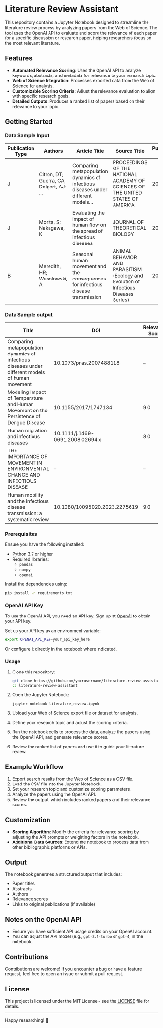 
# Literature Review Assistant

This repository contains a Jupyter Notebook designed to streamline the literature review process by analyzing papers from the Web of Science. The tool uses the OpenAI API to evaluate and score the relevance of each paper for a specific discussion or research paper, helping researchers focus on the most relevant literature.

## Features

- **Automated Relevance Scoring**: Uses the OpenAI API to analyze keywords, abstracts, and metadata for relevance to your research topic.
- **Web of Science Integration**: Processes exported data from the Web of Science for analysis.
- **Customizable Scoring Criteria**: Adjust the relevance evaluation to align with specific research goals.
- **Detailed Outputs**: Produces a ranked list of papers based on their relevance to your topic.

## Getting Started

### Data Sample Input
| Publication Type | Authors                                  | Article Title                                                                      | Source Title                                                                                | Publication Year | DOI                             | DOI Link                                          |
|------------------|------------------------------------------|------------------------------------------------------------------------------------|---------------------------------------------------------------------------------------------|------------------|----------------------------------|---------------------------------------------------|
| J                | Citron, DT; Guerra, CA; Dolgert, AJ; ... | Comparing metapopulation dynamics of infectious diseases under different models... | PROCEEDINGS OF THE NATIONAL ACADEMY OF SCIENCES OF THE UNITED STATES OF AMERICA             | 2021             | 10.1073/pnas.2007488118          | http://dx.doi.org/10.1073/pnas.2007488118         |
| J                | Morita, S; Nakagawa, K                   | Evaluating the impact of human flow on the spread of infectious diseases           | JOURNAL OF THEORETICAL BIOLOGY                                                              | 2023             | 10.1016/j.jtbi.2022.111367       | http://dx.doi.org/10.1016/j.jtbi.2022.111367       |
| B                | Meredith, HR; Wesolowski, A              | Seasonal human movement and the consequences for infectious disease transmission   | ANIMAL BEHAVIOR AND PARASITISM (Ecology and Evolution of Infectious Diseases Series)         | 2022             | 10.1093/oso/9780192895561.003.0008| http://dx.doi.org/10.1093/oso/9780192895561.003.0008|


### Data Sample output
| Title                                                                          | DOI                                | Relevance Score | Citation Count | Disease Focus    | Location Focus |
|--------------------------------------------------------------------------------|------------------------------------|-----------------|----------------|------------------|----------------|
| Comparing metapopulation dynamics of infectious diseases under different models of human movement | 10.1073/pnas.2007488118            | –               | –              | –                | –              |
| Modeling Impact of Temperature and Human Movement on the Persistence of Dengue Disease | 10.1155/2017/1747134               | 9.0             | 14.0           | dengue           | global         |
| Human migration and infectious diseases                                        | 10.1111/j.1469-0691.2008.02694.x   | 8.0             | 43.0           | not specified    | global         |
| THE IMPORTANCE OF MOVEMENT IN ENVIRONMENTAL CHANGE AND INFECTIOUS DISEASE      | –                                  | –               | –              | –                | –              |
| Human mobility and the infectious disease transmission: a systematic review    | 10.1080/10095020.2023.2275619      | 9.0             | 4.0            | COVID-19, Influenza, etc. | global |


### Prerequisites

Ensure you have the following installed:

- Python 3.7 or higher
- Required libraries:
  - `pandas`
  - `numpy`
  - `openai`

Install the dependencies using:

```bash
pip install -r requirements.txt
```

### OpenAI API Key

To use the OpenAI API, you need an API key. Sign up at [OpenAI](https://platform.openai.com/) to obtain your API key.

Set up your API key as an environment variable:

```bash
export OPENAI_API_KEY=your_api_key_here
```

Or configure it directly in the notebook where indicated.

### Usage

1. Clone this repository:

   ```bash
   git clone https://github.com/yourusername/literature-review-assistant.git
   cd literature-review-assistant
   ```

2. Open the Jupyter Notebook:

   ```bash
   jupyter notebook literature_review.ipynb
   ```

3. Upload your Web of Science export file or dataset for analysis.

4. Define your research topic and adjust the scoring criteria.

5. Run the notebook cells to process the data, analyze the papers using the OpenAI API, and generate relevance scores.

6. Review the ranked list of papers and use it to guide your literature review.

## Example Workflow

1. Export search results from the Web of Science as a CSV file.
2. Load the CSV file into the Jupyter Notebook.
3. Set your research topic and customize scoring parameters.
4. Analyze the papers using the OpenAI API.
5. Review the output, which includes ranked papers and their relevance scores.

## Customization

- **Scoring Algorithm**: Modify the criteria for relevance scoring by adjusting the API prompts or weighting factors in the notebook.
- **Additional Data Sources**: Extend the notebook to process data from other bibliographic platforms or APIs.

## Output

The notebook generates a structured output that includes:

- Paper titles
- Abstracts
- Authors
- Relevance scores
- Links to original publications (if available)

## Notes on the OpenAI API

- Ensure you have sufficient API usage credits on your OpenAI account.
- You can adjust the API model (e.g., `gpt-3.5-turbo` or `gpt-4`) in the notebook.

## Contributions

Contributions are welcome! If you encounter a bug or have a feature request, feel free to open an issue or submit a pull request.

## License

This project is licensed under the MIT License - see the [LICENSE](LICENSE) file for details.

---

Happy researching! 🚀
